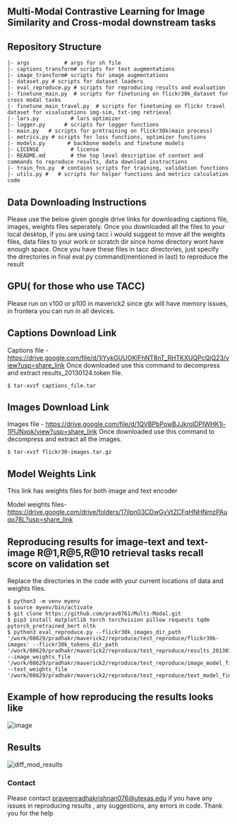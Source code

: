 ## Multi-Modal Contrastive Learning for Image Similarity and Cross-modal downstream tasks


Repository Structure
--------------------

    |- args           # args for sh file
    |- captions_transform# scripts for text augmentations
    |- image_transform# scripts for image augmentations
    |- dataset.py # scripts for dataset loaders
    |- eval_reproduce.py # scripts for reproducing results and evaluation
    |- finetune_main.py  # scripts for finetuning on flickr30k_dataset for cross modal tasks
    |- finetune_main_travel.py  # scripts for finetuning on flickr travel dataset for visaluzations img-sim, txt-img retrieval
    |- lars.py          # lars optimizer
    |- logger.py      # scripts for logger functions
    |- main.py   # scripts for pretraining on flickr30k(main process)
    |- metrics.py # scripts for loss functions, optimizer functions
    |- models.py       # backbone models and finetune models
    |- LICENSE          # license
    |- README.md        # the top level description of content and commands to reproduce results, data download instructions
    |- train_fns.py  # contains scripts for training, validation functions
    |- utils.py #   # scripts for helper functions and metrics calculation code
    
    
## Data Downloading Instructions
Please use the below given google drive links for downloading captions file, images, weights files seperately. Once you downloaded all the files to your local desktop, if you are using tacc i would suggest to move all the weights files, data files to your work or scratch dir since home directory wont have enough space. Once you have these files in tacc directories, just specify the directories in final eval.py command(mentioned in last) to reproduce the result

## GPU( for those who use TACC)
Please run on v100 or p100 in maverick2 since gtx will have memory issues, in frontera you can run in all devices.
## Captions Download Link
Captions file - https://drive.google.com/file/d/1iYykGUUOKlFhNT8nT_RHTKXUQPcQjQ23/view?usp=share_link
Once downloaded use this command to decompress and extract  results_20130124.token file.
```
$ tar-xvzf captions_file.tar
```

## Images Download Link
Images file - https://drive.google.com/file/d/1QVBPbPowBJJkrolDPIWHK1i-1PIJNxpk/view?usp=share_link
Once downloaded use this command to decompress and extract all the images.
```
$ tar-xvzf flickr30-images.tar.gz
```
## Model Weights Link
This link has weights files for both image and text encoder

Model weights files- https://drive.google.com/drive/folders/17ilpn03CDwGvVtZCFqHNHNmzPAuqo78L?usp=share_link

## Reproducing results for image-text and text-image R@1,R@5,R@10 retrieval tasks recall score on validation set
Replace the directories in the code with your current locations of data and weights files.
```
$ python3 -m venv myenv
$ source myenv/bin/activate
$ git clone https://github.com/prav0761/Multi-Modal.git
$ pip3 install matplotlib torch torchvision pillow requests tqdm pytorch_pretrained_bert nltk
$ python3 eval_reproduce.py --flickr30k_images_dir_path '/work/08629/pradhakr/maverick2/reproduce/test_reproduce/flickr30k-images' --flickr30k_tokens_dir_path '/work/08629/pradhakr/maverick2/reproduce/test_reproduce/results_20130124.token' --image_weights_file '/work/08629/pradhakr/maverick2/reproduce/test_reproduce/image_model_finetune241_30k.pth' --text_weights_file '/work/08629/pradhakr/maverick2/reproduce/test_reproduce/text_model_finetune241_30k.pth'
```

## Example of how reproducing the results looks like
![image](https://user-images.githubusercontent.com/93844635/235394369-9efa332d-3001-4086-9b33-9c5a40e7c116.png)


## Results
![diff_mod_results](https://user-images.githubusercontent.com/93844635/235386518-3b92c2ed-961e-4b95-89ed-78233c344140.PNG)

### Contact
Please contact praveenradhakrishnan076@utexas.edu if you have any issues in reproducing results , any suggestions, any errors in code. Thank you for the help
